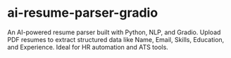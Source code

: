 # ai-resume-parser-gradio
An AI-powered resume parser built with Python, NLP, and Gradio. Upload PDF resumes to extract structured data like Name, Email, Skills, Education, and Experience. Ideal for HR automation and ATS tools.
